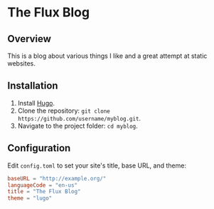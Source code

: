 # The Flux Blog

## Overview
This is a blog about various things I like and a great attempt at static websites.


## Installation
1. Install [Hugo](https://gohugo.io/installation/).
2. Clone the repository: `git clone https://github.com/username/myblog.git`.
3. Navigate to the project folder: `cd myblog`.

## Configuration
Edit `config.toml` to set your site's title, base URL, and theme:
```toml
baseURL = "http://example.org/"
languageCode = "en-us"
title = "The Flux Blog"
theme = "lugo"
